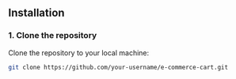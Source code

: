 ## Installation

### 1. Clone the repository

Clone the repository to your local machine:

```bash
git clone https://github.com/your-username/e-commerce-cart.git
